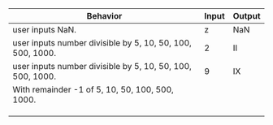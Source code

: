 |Behavior   |Input   |Output   |
|---|---|---|
|user inputs NaN.    | z | NaN  |
|user inputs number divisible by 5, 10, 50, 100, 500, 1000.   | 2  | II  |
|user inputs number divisible by 5, 10, 50, 100, 500, 1000.   | 9  | IX  |
|With remainder -1 of 5, 10, 50, 100, 500, 1000.
|   |   |   |
|   |   |   |
|   |   |   |
